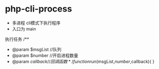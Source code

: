 # php-cli-process
- 多进程 cli模式下执行程序
- 入口为 main


执行任务
/**
 * @param $msgList //队列
 * @param $number //开启进程数量
 * @param $callback //回调函数
 */
function run($msgList,$number,$callback){
}


